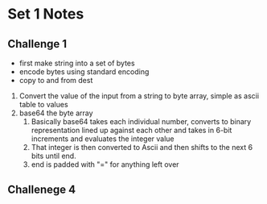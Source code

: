 # Set 1 Notes

## Challenge 1

- first make string into a set of bytes
- encode bytes using standard encoding
- copy to and from dest

1. Convert the value of the input from a string to byte array, simple as ascii table to values
2. base64 the byte array
   1. Basically base64 takes each individual number, converts to binary representation lined up against each other and takes in 6-bit increments and evaluates the integer value
   2. That integer is then converted to Ascii and then shifts to the next 6 bits until end.
   3. end is padded with "=" for anything left over


## Challenege 4

